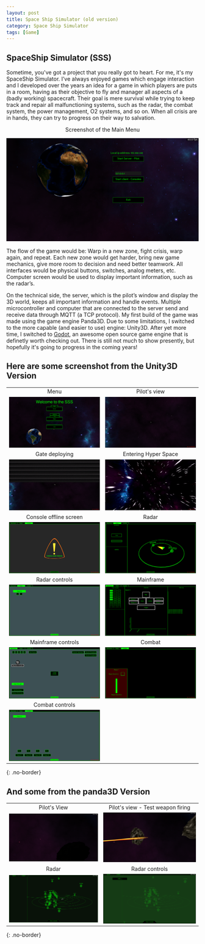 ```yaml
---
layout: post
title: Space Ship Simulator (old version)
category: Space Ship Simulator
tags: [Game]
---
```

## SpaceShip Simulator (SSS)
Sometime, you've got a project that you really got to heart. For me, it's my SpaceShip Simulator.
I’ve always enjoyed games which engage interaction and I developed over the years an idea for a game in which players are puts in a room, having as their objective to fly and manager all aspects of a (badly working) spacecraft. Their goal is mere survival while trying to keep track and repair all malfunctioning systems, such as the radar, the combat system, the power management, O2 systems, and so on. When all crisis are in hands, they can try to progress on their way to salvation.

<center>Screenshot of the Main Menu</center>

[![menu](/public/img/games/sss/panda/menu.png)](/public/img/games/sss/panda/menu.png)

<!-- more -->
The flow of the game would be: Warp in a new zone, fight crisis, warp again, and repeat. Each new zone would get harder, bring new game mechanics, give more room to decision and need better teamwork.
All interfaces would be physical buttons, switches, analog meters, etc. Computer screen would be used to display important information, such as the radar’s.

On the technical side, the server, which is the pilot’s window and display the 3D world, keeps all important information and handle events. Multiple microcontroller and computer that are connected to the server send and receive data through MQTT (a TCP protocol).
My first build of the game was made using the game engine Panda3D. Due to some limitations, I switched to the more capable (and easier to use) engine: Unity3D. After yet more time, I switched to [Godot](https://godotengine.org/), an awesome open source game engine that is definetly worth checking out.
There is still not much to show presently, but hopefully it's going to progress in the coming years!

## Here are some screenshot from the Unity3D Version

| | |
|:---:|:---:|
| Menu | Pilot's view |
| [![menu](/public/img/games/sss/unity/menu.png)](/public/img/games/sss/unity/menu.png) | [![pilot_view](/public/img/games/sss/unity/pilot_view.png)](/public/img/games/sss/unity/pilot_view.png) |
| Gate deploying | Entering Hyper Space |
| [![gate_deploying](/public/img/games/sss/unity/gate_deploying.png)](/public/img/games/sss/unity/gate_deploying.png) | [![entering_hyper_space](/public/img/games/sss/unity/entering_hyper_space.png)](/public/img/games/sss/unity/entering_hyper_space.png) |
| Console offline screen | Radar |
| [![console_offline](/public/img/games/sss/unity/console_offline.png)](/public/img/games/sss/unity/console_offline.png) | [![console_radar](/public/img/games/sss/unity/console_radar.png)](/public/img/games/sss/unity/console_radar.png) |
| Radar controls | Mainframe |
| [![console_radar_controls](/public/img/games/sss/unity/console_radar_controls.png)](/public/img/games/sss/unity/console_radar_controls.png) | [![console_mainframe](/public/img/games/sss/unity/console_mainframe.png)](/public/img/games/sss/unity/console_mainframe.png) |
| Mainframe controls | Combat |
| [![console_mainframe_controls](/public/img/games/sss/unity/console_mainframe_controls.png)](/public/img/games/sss/unity/console_mainframe_controls.png) | [![console_combat](/public/img/games/sss/unity/console_combat.png)](/public/img/games/sss/unity/console_combat.png) |
| Combat controls | |
| [![console_combat_controls](/public/img/games/sss/unity/console_combat_controls.png)](/public/img/games/sss/unity/console_combat_controls.png) | |
{: .no-border}

## And some from the panda3D Version

| | |
|:---:|:---:|
| Pilot's View | Pilot's view - Test weapon firing |
| [![pilot_view_1](/public/img/games/sss/panda/pilot_view_1.png)](/public/img/games/sss/panda/pilot_view_1.png) | [![pilot_view_test_shot](/public/img/games/sss/panda/pilot_view_test_shot.png)](/public/img/games/sss/panda/pilot_view_test_shot.png) |
| Radar | Radar controls |
| [![radar](/public/img/games/sss/panda/radar.png)](/public/img/games/sss/panda/radar.png) | [![radar_controls](/public/img/games/sss/panda/radar_controls.png)](/public/img/games/sss/panda/radar_controls.png) |
{: .no-border}
